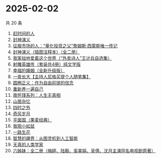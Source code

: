 # 2025-02-02

共 20 条

<!-- BEGIN WEREAD -->
<!-- 最后更新时间 2025-02-02 00:08:33 +0800 -->
1. [赶时间的人](https://weread.qq.com/web/bookDetail/b1f32a60813ab7d62g018665)
1. [封神演义](https://weread.qq.com/web/bookDetail/b453256055b0e7b4550bbdd)
1. [征服市场的人：“量化投资之父”詹姆斯·西蒙斯唯一传记](https://weread.qq.com/web/bookDetail/57d322107228916857ddb4f)
1. [封神演义（插图注释本）（全二册）](https://weread.qq.com/web/bookDetail/13b32790813ab9a46g01705f)
1. [我笨拙地爱着这个世界（“外卖诗人”王计兵自选集）](https://weread.qq.com/web/bookDetail/90032d60813ab7c9eg015d43)
1. [射雕英雄传（套装共4册）纯文字版](https://weread.qq.com/web/bookDetail/836321705e3a52836d02e0b)
1. [幸福的婚姻（全新升级版）](https://weread.qq.com/web/bookDetail/0c732220813ab8784g019cc4)
1. [一夜长大【主持人尼格买提个人随笔集】](https://weread.qq.com/web/bookDetail/44f32a00813ab6975g0197e7)
1. [圆圈正义：作为自由前提的信念](https://weread.qq.com/web/bookDetail/739322a07269560473951d3)
1. [重新养一遍自己](https://weread.qq.com/web/bookDetail/6dd326f0813ab9a44g0167de)
1. [南怀瑾系列：人生无真相](https://weread.qq.com/web/bookDetail/06e32560813ab7295g0190c2)
1. [山居杂忆](https://weread.qq.com/web/bookDetail/90432270813ab8a7eg018ba7)
1. [四时之外](https://weread.qq.com/web/bookDetail/a3732560813ab8c07g014fe8)
1. [奇风岁月](https://weread.qq.com/web/bookDetail/f3c326805d0fd7f3cd9f8c5)
1. [平面国（果麦经典）](https://weread.qq.com/web/bookDetail/215328407200f6f9215a612)
1. [我胆小如鼠](https://weread.qq.com/web/bookDetail/276323e0813ab90a5g0144d7)
1. [一路生花](https://weread.qq.com/web/bookDetail/61f324e0813ab9a2cg0126ee)
1. [智慧的疆界：从图灵机到人工智能](https://weread.qq.com/web/bookDetail/b9732f007168ac3cb976eca)
1. [天真的人类学家](https://weread.qq.com/web/bookDetail/e4d323c0721a58bce4de379)
1. [六姊妹：全二册（梅婷、陆毅、奚美娟、吴倩、沈月主演同名电视剧原著）](https://weread.qq.com/web/bookDetail/51432e4071a73c495147467)
<!-- END WEREAD -->